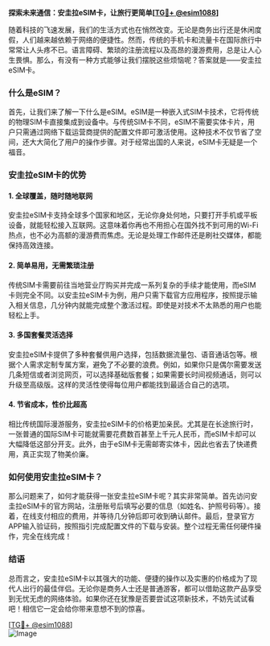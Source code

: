 **探索未来通信：安圭拉eSIM卡，让旅行更简单[[TG💪+ @esim1088](https://t.me/s/esim1088)]**

随着科技的飞速发展，我们的生活方式也在悄然改变。无论是商务出行还是休闲度假，人们越来越依赖于网络的便捷性。然而，传统的手机卡和流量卡在国际旅行中常常让人头疼不已。语言障碍、繁琐的注册流程以及高昂的漫游费用，总是让人心生畏惧。那么，有没有一种方式能够让我们摆脱这些烦恼呢？答案就是——安圭拉eSIM卡。

### 什么是eSIM？

首先，让我们来了解一下什么是eSIM。eSIM是一种嵌入式SIM卡技术，它将传统的物理SIM卡直接集成到设备中。与传统SIM卡不同，eSIM不需要实体卡片，用户只需通过网络下载运营商提供的配置文件即可激活使用。这种技术不仅节省了空间，还大大简化了用户的操作步骤。对于经常出国的人来说，eSIM卡无疑是一个福音。

### 安圭拉eSIM卡的优势

#### 1. 全球覆盖，随时随地联网
安圭拉eSIM卡支持全球多个国家和地区，无论你身处何地，只要打开手机或平板设备，就能轻松接入互联网。这意味着你再也不用担心在国外找不到可用的Wi-Fi热点，也不必为高额的漫游费而焦虑。无论是处理工作邮件还是刷社交媒体，都能保持高效连接。

#### 2. 简单易用，无需繁琐注册
传统SIM卡需要前往当地营业厅购买并完成一系列复杂的手续才能使用，而eSIM卡则完全不同。以安圭拉eSIM卡为例，用户只需下载官方应用程序，按照提示输入相关信息，几分钟内就能完成整个激活过程。即使是对技术不太熟悉的用户也能轻松上手。

#### 3. 多国套餐灵活选择
安圭拉eSIM卡提供了多种套餐供用户选择，包括数据流量包、语音通话包等。根据个人需求定制专属方案，避免了不必要的浪费。例如，如果你只是偶尔需要发送几条短信或者浏览网页，可以选择基础版套餐；如果需要长时间视频通话，则可以升级至高级版。这样的灵活性使得每位用户都能找到最适合自己的选项。

#### 4. 节省成本，性价比超高
相比传统国际漫游服务，安圭拉eSIM卡的价格更加亲民。尤其是在长途旅行时，一张普通的国际SIM卡可能就需要花费数百甚至上千元人民币，而eSIM卡却可以大幅降低这部分开支。此外，由于eSIM卡无需邮寄实体卡，因此也省去了快递费用，真正实现了物美价廉。

### 如何使用安圭拉eSIM卡？

那么问题来了，如何才能获得一张安圭拉eSIM卡呢？其实非常简单。首先访问安圭拉eSIM卡的官方网站，注册账号后填写必要的信息（如姓名、护照号码等）。接着，在线支付相应的费用，并等待几分钟后即可收到确认邮件。最后，登录官方APP输入验证码，按照指引完成配置文件的下载与安装。整个过程无需任何硬件操作，完全在线完成！

### 结语

总而言之，安圭拉eSIM卡以其强大的功能、便捷的操作以及实惠的价格成为了现代人出行的最佳伴侣。无论你是商务人士还是普通游客，都可以借助这款产品享受到无忧无虑的网络体验。如果你还在犹豫是否要尝试这项新技术，不妨先试试看吧！相信它一定会给你带来意想不到的惊喜。

[[TG💪+ @esim1088](https://t.me/s/esim1088)]  
![Image](https://i.postimg.cc/4NQfJmqS/Snipaste-2025-05-13-00-14-12.png)